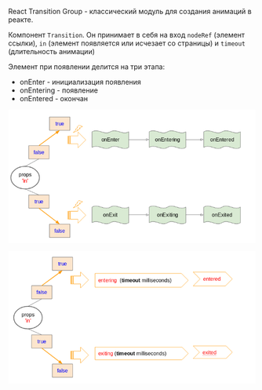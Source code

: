 
React Transition Group - классический модуль для создания анимаций в реакте.

Компонент `Transition`. Он принимает в себя на вход `nodeRef` (элемент ссылки), `in` (элемент появляется или исчезает со страницы) и `timeout` (длительность анимации)

Элемент при появлении делится на три этапа:
- onEnter - инициализация появления
- onEntering - появление
- onEntered - окончан

![](_png/Pasted%20image%2020230316100337.png)



![](_png/Pasted%20image%2020230316100341.png)





